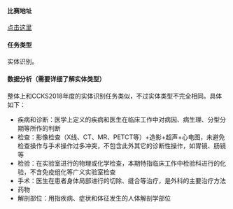 #### 比赛地址

[点击这里](https://www.biendata.xyz/competition/ccks_2019_1/)

#### 任务类型

实体识别。

#### 数据分析（需要详细了解实体类型）

整体上和CCKS2018年度的实体识别任务类似，不过实体类型不完全相同。具体如下：

+ 疾病和诊断：医学上定义的疾病和医生在临床工作中对病因、病生理、分型分期等所作的判断
+ 检查：影像检查（X线、CT、MR、PETCT等）+造影+超声+心电图，未避免检查操作与手术操作过多冲突，不包含此外其它的诊断性操作，如胃镜、肠镜等
+ 检验：在实验室进行的物理或化学检查，本期特指临床工作中检验科进行的化验，不含免疫组化等广义实验室检查
+ 手术：医生在患者身体局部进行的切除、缝合等治疗，是外科的主要治疗方法
+ 药物
+ 解剖部位：用指疾病、症状和体征发生的人体解剖学部位
